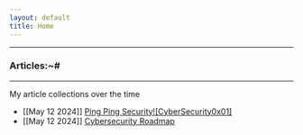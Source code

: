 ```yaml
---
layout: default
title: Home
---
```


* * *
### Articles:~#
* * *

My article collections over the time

- [[May 12 2024]] [Ping Ping Security![CyberSecurity0x01]](./contents/Cybersecurity101/CyberSec101.html)<br/>
- [[May 12 2024]] [Cybersecurity Roadmap](./contents/Cybersecurity101/CyberSecurity-Roadmap.html)